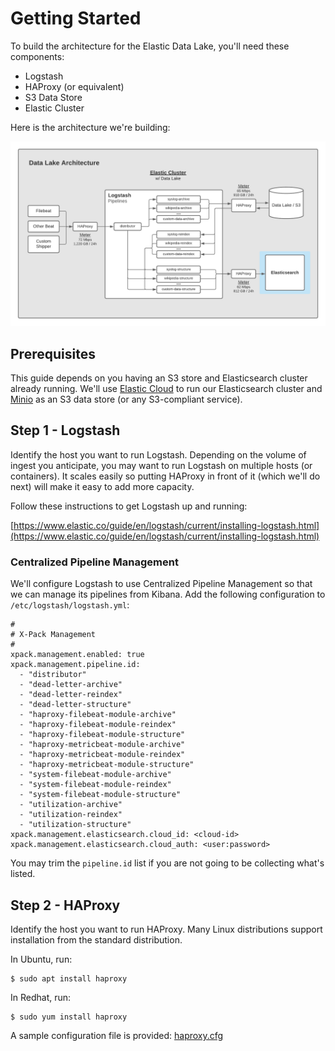 # Getting Started

To build the architecture for the Elastic Data Lake, you'll need these components:

* Logstash
* HAProxy (or equivalent)
* S3 Data Store
* Elastic Cluster

Here is the architecture we're building:

![](../images/architecture.png)

## Prerequisites

This guide depends on you having an S3 store and Elasticsearch cluster already running.  We'll use [Elastic Cloud](https://elastic.co) to run our Elasticsearch cluster and [Minio](https://www.digitalocean.com/community/tutorials/how-to-set-up-an-object-storage-server-using-minio-on-ubuntu-18-04) as an S3 data store (or any S3-compliant service).

## Step 1 - Logstash

Identify the host you want to run Logstash.  Depending on the volume of ingest you anticipate, you may want to run Logstash on multiple hosts (or containers).  It scales easily so putting HAProxy in front of it (which we'll do next) will make it easy to add more capacity.

Follow these instructions to get Logstash up and running:

[https://www.elastic.co/guide/en/logstash/current/installing-logstash.html](https://www.elastic.co/guide/en/logstash/current/installing-logstash.html)

### Centralized Pipeline Management

We'll configure Logstash to use Centralized Pipeline Management so that we can manage its pipelines from Kibana.  Add the following configuration to `/etc/logstash/logstash.yml`:

```
#
# X-Pack Management
#
xpack.management.enabled: true
xpack.management.pipeline.id:
  - "distributor"
  - "dead-letter-archive"
  - "dead-letter-reindex"
  - "dead-letter-structure"
  - "haproxy-filebeat-module-archive"
  - "haproxy-filebeat-module-reindex"
  - "haproxy-filebeat-module-structure"
  - "haproxy-metricbeat-module-archive"
  - "haproxy-metricbeat-module-reindex"
  - "haproxy-metricbeat-module-structure"
  - "system-filebeat-module-archive"
  - "system-filebeat-module-reindex"
  - "system-filebeat-module-structure"
  - "utilization-archive"
  - "utilization-reindex"
  - "utilization-structure"
xpack.management.elasticsearch.cloud_id: <cloud-id>
xpack.management.elasticsearch.cloud_auth: <user:password>
```

You may trim the `pipeline.id` list if you are not going to be collecting what's listed.

## Step 2 - HAProxy

Identify the host you want to run HAProxy.  Many Linux distributions support installation from the standard distribution.

In Ubuntu, run:

```
$ sudo apt install haproxy
```

In Redhat, run:

```
$ sudo yum install haproxy
```

A sample configuration file is provided: [haproxy.cfg](haproxy.cfg)